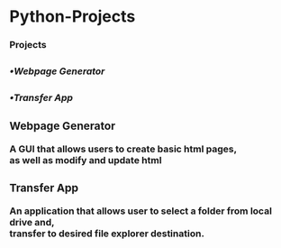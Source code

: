 <h1>Python-Projects</h1>


<h3>Projects<b><h3>
  <h5>&#8226;Webpage Generator</h5>
  <h5>&#8226;Transfer App</h5>
  
  
<h3>Webpage Generator</h3>
  <p>A GUI that allows users to create basic html pages,<br>
    as well as modify and update html<p>
  
  
<h3>Transfer App</h3>
  <p>An application that allows user to select a folder from local drive and,<br>
    transfer to desired file explorer destination.
